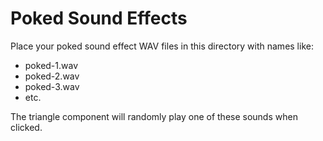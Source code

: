 # Poked Sound Effects

Place your poked sound effect WAV files in this directory with names like:
- poked-1.wav
- poked-2.wav
- poked-3.wav
- etc.

The triangle component will randomly play one of these sounds when clicked.